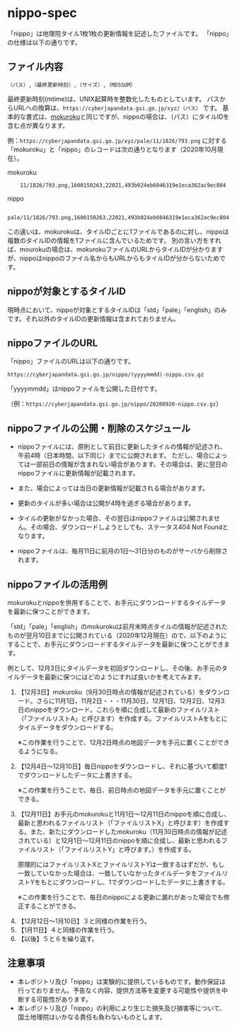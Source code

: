 # nippo-spec

「nippo」は地理院タイル1枚1枚の更新情報を記述したファイルです。
「nippo」の仕様は以下の通りです。

## ファイル内容

```（パス）,（最終更新時刻）,（サイズ）,（MD5SUM）```

最終更新時刻(mtime)は、UNIX起算時を整数化したものとしています。
パスからURLへの換算は、`https://cyberjapandata.gsi.go.jp/xyz/（パス）` です。
基本的な書式は、[mokuroku](https://github.com/gsi-cyberjapan/mokuroku-spec)と同じですが、nippoの場合は、（パス）にタイルIDを含む点が異なります。

例：`https://cyberjapandata.gsi.go.jp/xyz/pale/11/1826/793.png` に対する「mokuroku」と「nippo」のレコードは次の通りとなります（2020年10月現在）。

mokuroku
```
    11/1826/793.png,1600150263,22021,493b024eb6046319e1eca362ac9ec804
```

nippo
```
    pale/11/1826/793.png,1600150263,22021,493b024eb6046319e1eca362ac9ec804
```


この違いは、mokurokuは、タイルIDごとに1ファイルであるのに対し、nippoは複数のタイルIDの情報を1ファイルに含んでいるためです。
別の言い方をすれば、mourokuの場合は、mokurokuファイルのURLからタイルIDが分かりますが、nippoはnippoのファイル名からもURLからもタイルIDが分からないためです。


## nippoが対象とするタイルID

現時点において、nippoが対象とするタイルIDは「std」「pale」「english」のみです。それ以外のタイルIDの更新情報は含まれておりません。


## nippoファイルのURL

「nippo」ファイルのURLは以下の通りです。

```https://cyberjapandata.gsi.go.jp/nippo/(yyyymmdd)-nippo.csv.gz```

「yyyymmdd」はnippoファイルを公開した日付です。

（例：`https://cyberjapandata.gsi.go.jp/nippo/20200920-nippo.csv.gz`）


## nippoファイルの公開・削除のスケジュール

* nippoファイルには、原則として前日に更新したタイルの情報が記述され、午前4時（日本時間、以下同じ）までに公開されます。
ただし、場合によっては一部前日の情報が含まれない場合があります。その場合は、更に翌日のnippoファイルに更新情報が記載されます。

* また、場合によっては当日の更新情報が記載される場合があります。

* 更新のタイルが多い場合は公開が4時を過ぎる場合があります。

* タイルの更新がなかった場合、その翌日はnippoファイルは公開されません。その場合、ダウンロードしようとしても、ステータス404 Not Foundとなります。

* nippoファイルは、毎月11日に前月の1日～31日分のものがサーバから削除されます。


## nippoファイルの活用例

mokurokuとnippoを併用することで、お手元にダウンロードするタイルデータを最新に保つことができます。


「std」「pale」「english」のmokurokuは前月末時点タイルの情報が記述されたものが翌月10日までに公開されている（2020年12月現在）ので、以下のようにすることで、お手元にダウンロードするタイルデータを最新に保つことができます。


例として、12月3日にタイルデータを初回ダウンロードし、その後、お手元のタイルデータを最新に保つにはどのようにすれば良いかを考えてみます。

<ol>
 <li>
【12月3日】mokuroku（9月30日時点の情報が記述されている）をダウンロード。さらに11月1日、11月2日・・・11月30日、12月1日、12月2日、12月3日のnippoをダウンロード。これらを順に合成して最新のファイルリスト（「ファイルリストA」と呼びます）を作成する。ファイルリストAをもとにタイルデータをダウンロードする。
   
※この作業を行うことで、12月2日時点の地図データを手元に置くことができるようになる。
 </li><li>
【12月4日～12月10日】毎日nippoをダウンロードし、それに基づいて都度1でダウンロードしたデータに上書きする。
  
※この作業を行うことで、毎日、前日時点の地図データを手元に置くことができる。

 </li><li>
  【12月11日】お手元のmokurokuと11月1日～12月11日のnippoを順に合成し、最新と思われるファイルリスト（「ファイルリストX」と呼びます）を作成する。また、新たにダウンロードしたmokuroku（11月30日時点の情報が記述されている）と12月1日～12月11日のnippoを順に合成し、最新と思われるファイルリスト（「ファイルリストY」と呼びます。）を作成する。

原理的にはファイルリストXとファイルリストYは一致するはずだが、もし一致していなかった場合は、一致していなかったタイルデータをファイルリストYをもとにダウンロードし、1でダウンロードしたデータに上書きする。

※この作業を行うことで、毎日のnippoによる更新に漏れがあった場合でも修正することができる。
 </li><li>
【12月12日～1月10日】３と同様の作業を行う。
 </li><li>
【1月11日】４と同様の作業を行う。
 </li><li>
【以後】５と６を繰り返す。
 </li>
</ol>


## 注意事項
* 本レポジトリ及び「nippo」は実験的に提供しているものです。動作保証は行っておりません。予告なく内容、提供方法等を変更する可能性や提供を中断する可能性があります。
* 本レポジトリ及び「nippo」の利用により生じた損失及び損害等について、国土地理院はいかなる責任も負わないものとします。

